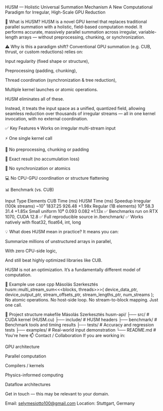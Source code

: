 HUSM — Holistic Universal Summation Mechanism
A New Computational Paradigm for Irregular, High-Scale GPU Reduction

🚀 What is HUSM?
HUSM is a novel GPU kernel that replaces traditional parallel summation with a holistic, field-based computation model.
It performs accurate, massively parallel summation across irregular, variable-length arrays —
without preprocessing, chunking, or synchronization.

⚠️ Why is this a paradigm shift?
Conventional GPU summation (e.g. CUB, thrust, or custom reductions) relies on:

Input regularity (fixed shape or structure),

Preprocessing (padding, chunking),

Thread coordination (synchronization & tree reduction),

Multiple kernel launches or atomic operations.

HUSM eliminates all of these.

Instead, it treats the input space as a unified, quantized field,
allowing seamless reduction over thousands of irregular streams
— all in one kernel invocation, with no external coordination.

✅ Key Features
🌀 Works on irregular multi-stream input

⚡ One single kernel call

🧠 No preprocessing, chunking or padding

🧮 Exact result (no accumulation loss)

🧵 No synchronization or atomics

💻 No CPU-GPU coordination or structure flattening

📊 Benchmark (vs. CUB)

Input Type	Elements	CUB Time (ms)	HUSM Time (ms)	Speedup
Irregular (100k streams)	~10⁷	1837.25	926.48	+1.98x
Regular (1B elements)	10⁹	58.3	31.4	+1.85x
Small uniform	10⁶	0.093	0.082	≈1.13x
✅ Benchmarks run on RTX 1070, CUDA 12.8
✅ Full reproducible source in /benchmark/
✅ Works natively with float32, float64, int, long

💡 What does HUSM mean in practice?
It means you can:

Summarize millions of unstructured arrays in parallel,

With zero CPU-side logic,

And still beat highly optimized libraries like CUB.

HUSM is not an optimization.
It’s a fundamentally different model of computation.

📎 Example use case
cpp
Másolás
Szerkesztés
husm::multi_stream_sum<<<blocks, threads>>>(
    device_data_ptr,
    device_output_ptr,
    stream_offsets_ptr,
    stream_lengths_ptr,
    num_streams
);
No atomic operations.
No host-side loop.
No stream-to-block mapping.
Just one call.

📂 Project structure
makefile
Másolás
Szerkesztés
husm-api/
├── src/              # CUDA kernel (HUSM.cu)
├── include/          # HUSM headers
├── benchmark/        # Benchmark tools and timing results
├── tests/            # Accuracy and regression tests
├── examples/         # Real-world input demonstration
└── README.md         # You're here
📫 Contact / Collaboration
If you are working in:

GPU architecture

Parallel computation

Compilers / kernels

Physics-informed computing

Dataflow architectures

Get in touch — this may be relevant to your domain.

Email: selymesiotto100@gmail.com
Location: Stuttgart, Germany
